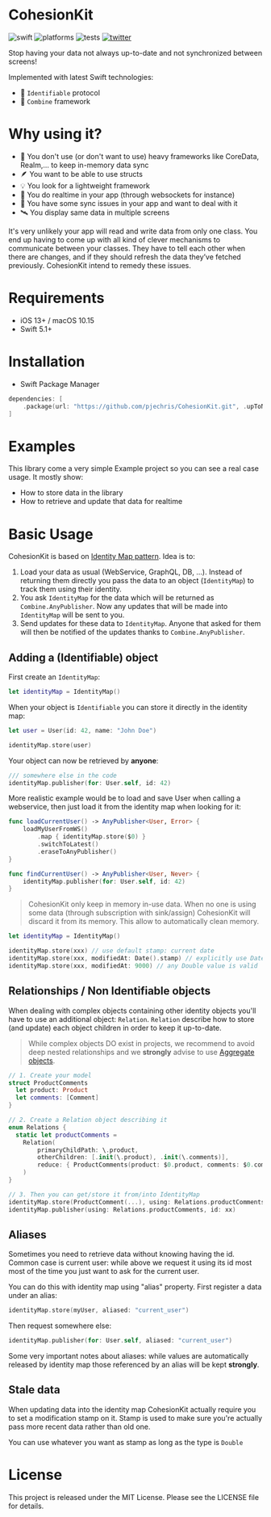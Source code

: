 # CohesionKit

![swift](https://img.shields.io/badge/Swift-5.1%2B-orange?logo=swift&logoColor=white)
![platforms](https://img.shields.io/badge/Platforms-iOS%20%7C%20macOS-lightgrey)
![tests](https://github.com/pjechris/CohesionKit/actions/workflows/test.yml/badge.svg)
[![twitter](https://img.shields.io/badge/twitter-pjechris-1DA1F2?logo=twitter&logoColor=white)](https://twitter.com/pjechris)

Stop having your data not always up-to-date and not synchronized between screens!

Implemented with latest Swift technologies:

- 📇 `Identifiable` protocol
- 🧰 `Combine` framework

# Why using it?

- 🦕 You don't use (or don't want to use) heavy frameworks like CoreData, Realm,... to keep in-memory data sync
- 🪶 You want to be able to use structs
- 💡 You look for a lightweight framework
- 🔁 You do realtime in your app (through websockets for instance)
- 🐛 You have some sync issues in your app and want to deal with it
- 🛰️ You display same data in multiple screens

It's very unlikely your app will read and write data from only one class. You end up having to come up with all kind of clever mechanisms to communicate between your classes. They have to tell each other when there are changes, and if they should refresh the data they’ve fetched previously. CohesionKit intend to remedy these issues.

# Requirements

- iOS 13+ / macOS 10.15
- Swift 5.1+

# Installation

- Swift Package Manager

```swift
dependencies: [
    .package(url: "https://github.com/pjechris/CohesionKit.git", .upToNextMajor(from: "0.1.0"))
]
```

# Examples

This library come a very simple Example project so you can see a real case usage. It mostly show:

- How to store data in the library
- How to retrieve and update that data for realtime

# Basic Usage

CohesionKit is based on [Identity Map pattern](http://martinfowler.com/eaaCatalog/identityMap.html). Idea is to:

1. Load your data as usual (WebService, GraphQL, DB, ...). Instead of returning them directly you pass the data to an object (`IdentityMap`) to track them using their identity.
1. You ask `IdentityMap` for the data which will be returned as `Combine.AnyPublisher`. Now any updates that will be made into `IdentityMap` will be sent to you.
2. Send updates for these data to `IdentityMap`. Anyone that asked for them will then be notified of the updates thanks to `Combine.AnyPublisher`.

## Adding a (Identifiable) object

First create an `IdentityMap`:

```swift
let identityMap = IdentityMap()
```

When your object is `Identifiable` you can store it directly in the identity map:

```swift
let user = User(id: 42, name: "John Doe")

identityMap.store(user)
```

Your object can now be retrieved by **anyone**:

```swift
/// somewhere else in the code
identityMap.publisher(for: User.self, id: 42)
```

More realistic example would be to load and save User when calling a webservice, then just load it from the identity map when looking for it:

```swift
func loadCurrentUser() -> AnyPublisher<User, Error> {
    loadMyUserFromWS()
        .map { identityMap.store($0) }
        .switchToLatest()
        .eraseToAnyPublisher()
}

func findCurrentUser() -> AnyPublisher<User, Never> {
    identityMap.publisher(for: User.self, id: 42)
}
```

> CohesionKit only keep in memory in-use data. When no one is using some data (through subscription with sink/assign) CohesionKit will discard it from its memory. This allow to automatically clean memory.

```swift
let identityMap = IdentityMap()

identityMap.store(xxx) // use default stamp: current date
identityMap.store(xxx, modifiedAt: Date().stamp) // explicitly use Date time stamp
identityMap.store(xxx, modifiedAt: 9000) // any Double value is valid
```

## Relationships / Non Identifiable objects

When dealing with complex objects containing other identity objects you'll have to use an additional object: `Relation`. `Relation` describe how to store (and update) each object children in order to keep it up-to-date.

> While complex objects DO exist in projects, we recommend to avoid deep nested relationships and we **strongly** advise to use [Aggregate objects](https://swiftunwrap.com/article/modeling-done-right/).

```swift
// 1. Create your model
struct ProductComments
  let product: Product
  let comments: [Comment]
}

// 2. Create a Relation object describing it
enum Relations {
  static let productComments =
    Relation(
        primaryChildPath: \.product,
        otherChildren: [.init(\.product), .init(\.comments)],
        reduce: { ProductComments(product: $0.product, comments: $0.comments) }
    )
}

// 3. Then you can get/store it from/into IdentityMap
identityMap.store(ProductComment(...), using: Relations.productComments)
identityMap.publisher(using: Relations.productComments, id: xx)
```

## Aliases

Sometimes you need to retrieve data without knowing having the id. Common case is current user: while above we request it using its id most most of the time you just want to ask for the current user.

You can do this with identity map using "alias" property. First register a data under an alias:

```swift
identityMap.store(myUser, aliased: "current_user")
```

Then request somewhere else:

```swift
identityMap.publisher(for: User.self, aliased: "current_user")
```

Some very important notes about aliases: while values are automatically released by identity map those referenced by an alias will be kept **strongly**.

## Stale data

When updating data into the identity map CohesionKit actually require you to set a modification stamp on it. Stamp is used to make sure you're actually pass more recent data rather than old one.

You can use whatever you want as stamp as long as the type is `Double`

# License

This project is released under the MIT License. Please see the LICENSE file for details.
